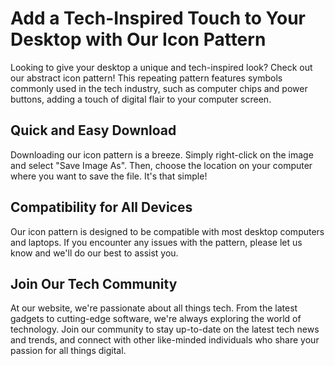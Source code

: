 <!--font:I would recommend using the "Montserrat" font for the website.-->

# Add a Tech-Inspired Touch to Your Desktop with Our Icon Pattern

Looking to give your desktop a unique and tech-inspired look? Check out our abstract icon pattern! This repeating pattern features symbols commonly used in the tech industry, such as computer chips and power buttons, adding a touch of digital flair to your computer screen.

## Quick and Easy Download

Downloading our icon pattern is a breeze. Simply right-click on the image and select "Save Image As". Then, choose the location on your computer where you want to save the file. It's that simple!

## Compatibility for All Devices

Our icon pattern is designed to be compatible with most desktop computers and laptops. If you encounter any issues with the pattern, please let us know and we'll do our best to assist you.

## Join Our Tech Community

At our website, we're passionate about all things tech. From the latest gadgets to cutting-edge software, we're always exploring the world of technology. Join our community to stay up-to-date on the latest tech news and trends, and connect with other like-minded individuals who share your passion for all things digital.

<!--

Write me markdown content of website with wallpaper:

"A wallpaper with a repeating pattern of abstract icons and symbols commonly used in the tech industry, such as computer chips and power buttons."

The header of the page should not be copy of the text but rather a real content of the website which is using this wallpaper.


---


# Tech-inspired Wallpaper for Your Desktop

Give your computer screen a tech-inspired makeover with our wallpaper featuring a repeating pattern of abstract icons and symbols commonly used in the tech industry. From computer chips to power buttons, this wallpaper is perfect for anyone who loves all things tech.

## How to Download

To download our tech-inspired wallpaper, simply right-click on the image and select "Save Image As". Then, choose the location on your computer where you want to save the file.

## Compatibility

Our wallpaper is compatible with most desktop computers and laptops. However, if you experience any issues with the wallpaper, please let us know and we'll do our best to assist you.

## About Us

We are a team of tech enthusiasts who love to share our passion for all things tech with others. We hope that our wallpaper will inspire you to embrace your inner geek and show off your love for technology.


---


Heading should not include word "wallpaper". The website should not be about the wallpaper itself, wallpaper is just a related background, rewrite whole content.


---


# Elevate Your Tech Game with Our Abstract Icon Wallpaper

Looking to add a touch of tech-inspired style to your desktop? Look no further than our abstract icon wallpaper! Featuring a repeating pattern of symbols commonly used in the tech industry, this wallpaper is perfect for anyone who wants to show off their love for all things tech.

## Downloading Made Easy

Getting your hands on our abstract icon wallpaper is quick and easy. Simply right-click on the image and select "Save Image As". Then, choose the location on your computer where you want to save the file. It's that simple!

## Compatibility Guaranteed

Our wallpaper is designed to be compatible with most desktop computers and laptops. If you encounter any issues with the wallpaper, please let us know and we'll do our best to assist you.

## Join Our Tech Community

At our website, we're passionate about all things tech. From the latest gadgets to cutting-edge software, we're always exploring the world of technology. Join our community to stay up-to-date on the latest tech news and trends, and connect with other like-minded individuals who share your passion for all things digital.


---


Heading should not include word "wallpaper". The website should not be about the wallpaper itself, wallpaper is just a related background, rewrite whole content.


---


# Elevate Your Desktop Aesthetics with Our Tech-Inspired Icon Pattern

Looking for a way to add a touch of tech-inspired style to your desktop? Check out our abstract icon pattern! This repeating pattern features symbols commonly used in the tech industry, such as computer chips and power buttons, adding a unique flair to your computer screen.

## Easy Downloading Process

Downloading our tech-inspired icon pattern is quick and easy. Simply right-click on the image and select "Save Image As". Then, choose the location on your computer where you want to save the file. That's it!

## Compatibility Guaranteed

Our icon pattern is designed to be compatible with most desktop computers and laptops. If you encounter any issues with the pattern, please let us know and we'll do our best to assist you.

## Join Our Tech Community

At our website, we're passionate about all things tech. From the latest gadgets to cutting-edge software, we're always exploring the world of technology. Join our community to stay up-to-date on the latest tech news and trends, and connect with other like-minded individuals who share your passion for all things digital.


---


Heading is too long, rewrite whole content.


---


# Add a Tech-Inspired Touch to Your Desktop with Our Icon Pattern

Looking to give your desktop a unique and tech-inspired look? Check out our abstract icon pattern! This repeating pattern features symbols commonly used in the tech industry, such as computer chips and power buttons, adding a touch of digital flair to your computer screen.

## Quick and Easy Download

Downloading our icon pattern is a breeze. Simply right-click on the image and select "Save Image As". Then, choose the location on your computer where you want to save the file. It's that simple!

## Compatibility for All Devices

Our icon pattern is designed to be compatible with most desktop computers and laptops. If you encounter any issues with the pattern, please let us know and we'll do our best to assist you.

## Join Our Tech Community

At our website, we're passionate about all things tech. From the latest gadgets to cutting-edge software, we're always exploring the world of technology. Join our community to stay up-to-date on the latest tech news and trends, and connect with other like-minded individuals who share your passion for all things digital.


---


Write me a Google font which is best fitting for the website.

Pick from the list:
- Dancing Script
- Orbitron
- Playfair Display
- Lobster
- Raleway
- Roboto
- Great Vibes
- Futura
- Montserrat
- Exo 2
- Lato
- Poppins
- Alegreya
- Inter
- Barlow Condensed
- Open Sans
- IBM Plex Sans


Write just the font name nothing else.


---


I would recommend using the "Montserrat" font for the website.

-->
